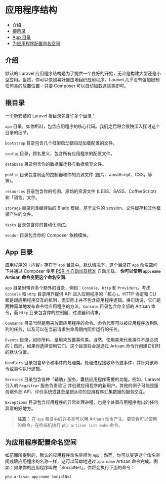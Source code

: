 # 应用程序结构

- [介绍](#introduction)
- [根目录](#the-root-directory)
- [App 目录](#the-app-directory)
- [为应用程序配置命名空间](#namespacing-your-application)

<a name="introduction"></a>
## 介绍

默认的 Laravel 应用程序结构是为了提供一个良好的开始，无论是构建大型还是小型应用。当然，你可以依照喜好自由地组织应用程序。Laravel 几乎没有强加限制任何类的放置位置 - 只要 Composer 可以自动加载这些类即可。

<a name="the-root-directory"></a>
## 根目录

一个新安装的 Laravel 根目录包含许多个目录：

`app` 目录，如你所料，包含应用程序的核心代码。我们之后将会很快深入探讨这个目录的细节。

`bootstrap` 目录包含几个框架启动跟自动加载配置的文件。

`config` 目录，顾名思义，包含所有应用程序的配置文件。

`database` 目录包含你的数据库迁移与数据填充文件。

`public` 目录包含前面的控制器和你的资源文件 (图片、JavaScript、CSS，等等)。

`resources` 目录包含你的视图、原始的资源文件 (LESS、SASS、CoffeeScript) 和「语言」文件。

`storage` 目录包含编译后的 Blade 模板、基于文件的 session、文件缓存和其他框架产生的文件。

`tests` 目录包含你的自动化测试。

`vendor` 目录包含你的 Composer 依赖模块。

<a name="the-app-directory"></a>
## App 目录

 应用程序的「内容」存在于 `app` 目录中。默认情况下，这个目录在 `App` 命名空间下并通过 Composer 使用 [PSR-4 自动加载标准](https://github.com/PizzaLiu/PHP-FIG/blob/master/PSR-4-autoloader-cn.md) 自动加载。 **你可以使用 `app:name` Artisan 命令变更这个命名空间**.

`app` 目录附带许多个额外的目录，例如：`Console`、`Http` 和 `Providers`。考虑 `Console` 和 `Http` 目录用作提供 API 进入应用程序的「核心」。HTTP 协定和 CLI 都是跟应用程序交互的机制，但实际上并不包含应用程序逻辑。换句话说，它们是两种简单地发布命令给应用程序的方法。`Console` 目录包含你全部的 Artisan 命令，而 `Http` 目录包含你的控制器、过滤器和请求。

`Commands` 目录当然是用来放置应用程序的命令。命令代表可以被应用程序放到队列的任务，以及可以在当前请求生命周期内同步运行的任务。

`Events` 目录，如你所料，是用来放置事件类。当然，使用类来代表事件不是必须的；然而，如果你选择使用它们，这个目录将会是通过 Artisan 命令行创建它们时的默认位置。

`Handlers` 目录包含命令和事件的处理类。处理进程接收命令或事件，并针对该命令或事件执行逻辑。

`Services` 目录包含各种「辅助」服务，囊括应用程序需要的功能。例如，Laravel 引入的 `Registrar` 服务负责验证 并创建应用程序的新用户。其他的例子可能是服务跟外部 API、评价系统或甚至是跟从你的应用程序汇集数据的服务交互。

`Exceptions` 目录包含应用程序的异常处理进程，也是个处置应用程序抛出的任何异常的好地方。

> **注意：** 在 `app` 目录中的许多类可以用 Artisan 命令产生。要查看可以使用的命令，在终端机执行 `php artisan list make` 命令。

<a name="namespacing-your-application"></a>
## 为应用程序配置命名空间

如前面所提到的，默认的应用程序命名空间为 `App`；然而，你可以变更这个命名空间成跟应用程序的名称一样，这可以简单地通过 `app:name` Artisan 命令完成。例如：如果你的应用程序叫做「SocialNet」，你将会执行下面的命令：

	php artisan app:name SocialNet
